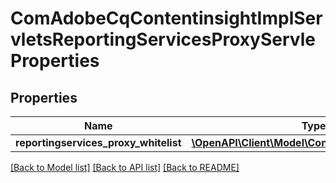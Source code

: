 # ComAdobeCqContentinsightImplServletsReportingServicesProxyServleProperties

## Properties
Name | Type | Description | Notes
------------ | ------------- | ------------- | -------------
**reportingservices_proxy_whitelist** | [**\OpenAPI\Client\Model\ConfigNodePropertyArray**](ConfigNodePropertyArray.md) |  | [optional] 

[[Back to Model list]](../README.md#documentation-for-models) [[Back to API list]](../README.md#documentation-for-api-endpoints) [[Back to README]](../README.md)


